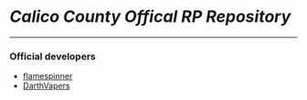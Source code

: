 # ***Calico County Offical RP Repository***
___


### Official developers
  * [flamespinner](https://github.com/flamespinner)
  * [DarthVapers](https://github.com/darthvapers)

